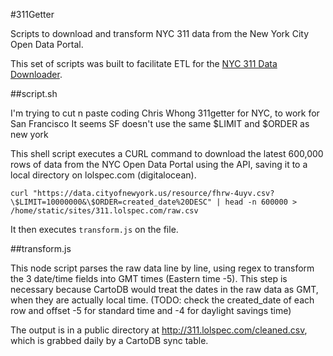 #311Getter

Scripts to download and transform NYC 311 data from the New York City Open Data Portal.

This set of scripts was built to facilitate ETL for the [NYC 311 Data Downloader](http://chriswhong.github.io/311plus).  

##script.sh

I'm trying to cut n paste coding Chris Whong 311getter for NYC, to work for San Francisco
It seems SF doesn't use the same $LIMIT and $ORDER as new york


This shell script executes a CURL command to download the latest 600,000 rows of data from the NYC Open Data Portal using the API, saving it to a local directory on lolspec.com (digitalocean).  

```
curl "https://data.cityofnewyork.us/resource/fhrw-4uyv.csv?\$LIMIT=10000000&\$ORDER=created_date%20DESC" | head -n 600000 > /home/static/sites/311.lolspec.com/raw.csv

```

It then executes `transform.js` on the file.

##transform.js

This node script parses the raw data line by line, using regex to transform the 3 date/time fields into GMT times (Eastern time -5).  This step is necessary because CartoDB would treat the dates in the raw data as GMT, when they are actually local time.  (TODO: check the created_date of each row and offset -5 for standard time and -4 for daylight savings time)

The output is in a public directory at http://311.lolspec.com/cleaned.csv, which is grabbed daily by a CartoDB sync table.